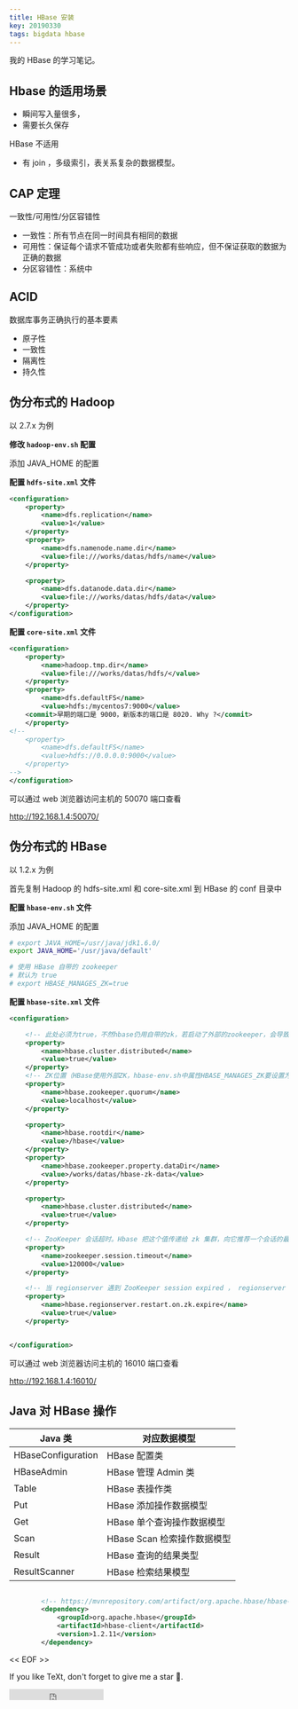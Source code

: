 ```yaml
---
title: HBase 安装
key: 20190330
tags: bigdata hbase
---
```


我的 HBase 的学习笔记。

<!--more-->


## Hbase 的适用场景

- 瞬间写入量很多，
- 需要长久保存

HBase 不适用

- 有 join ，多级索引，表关系复杂的数据模型。


## CAP 定理

一致性/可用性/分区容错性

- 一致性：所有节点在同一时间具有相同的数据
- 可用性：保证每个请求不管成功或者失败都有些响应，但不保证获取的数据为正确的数据
- 分区容错性：系统中

## ACID 

数据库事务正确执行的基本要素

- 原子性
- 一致性
- 隔离性
- 持久性

## 伪分布式的 Hadoop

以 2.7.x 为例

**修改 `hadoop-env.sh` 配置**

添加 JAVA_HOME 的配置



**配置 `hdfs-site.xml` 文件**

```xml
<configuration>
    <property>
        <name>dfs.replication</name>
        <value>1</value>
    </property>
    <property>
        <name>dfs.namenode.name.dir</name>
        <value>file:///works/datas/hdfs/name</value>
    </property>

    <property>
        <name>dfs.datanode.data.dir</name>
        <value>file:///works/datas/hdfs/data</value>
    </property>
</configuration>
```

**配置 `core-site.xml` 文件**


```xml
<configuration>
    <property>
        <name>hadoop.tmp.dir</name>
        <value>file:///works/datas/hdfs/</value>
    </property>
    <property>
        <name>dfs.defaultFS</name>
        <value>hdfs:/mycentos7:9000</value>
	<commit>早期的端口是 9000，新版本的端口是 8020. Why ?</commit>
    </property>
<!--
    <property>
        <name>dfs.defaultFS</name>
        <value>hdfs://0.0.0.0:9000</value>
    </property>
-->
</configuration>
```


可以通过 web 浏览器访问主机的 50070 端口查看

http://192.168.1.4:50070/


## 伪分布式的 HBase

以 1.2.x 为例

首先复制 Hadoop 的 hdfs-site.xml 和 core-site.xml 到 HBase 的 conf 目录中


**配置 `hbase-env.sh` 文件**

添加 JAVA_HOME 的配置

```bash
# export JAVA_HOME=/usr/java/jdk1.6.0/
export JAVA_HOME='/usr/java/default'

# 使用 HBase 自带的 zookeeper
# 默认为 true
# export HBASE_MANAGES_ZK=true

```

**配置 `hbase-site.xml` 文件**

```xml
<configuration>

    <!-- 此处必须为true，不然hbase仍用自带的zk，若启动了外部的zookeeper，会导致冲突，hbase启动不起来 --> 
    <property> 
        <name>hbase.cluster.distributed</name>
        <value>true</value>
    </property>
    <!-- ZK位置（HBase使用外部ZK，hbase-env.sh中属性HBASE_MANAGES_ZK要设置为false），必须ZK数量必须为奇数，多个可用逗号分隔 --> 
    <property> 
        <name>hbase.zookeeper.quorum</name> 
        <value>localhost</value> 
    </property> 

    <property>
        <name>hbase.rootdir</name>
        <value>/hbase</value>
    </property>
    <property>
        <name>hbase.zookeeper.property.dataDir</name>
        <value>/works/datas/hbase-zk-data</value>
    </property>

    <property>
        <name>hbase.cluster.distributed</name>
        <value>true</value>
    </property>

    <!-- ZooKeeper 会话超时。Hbase 把这个值传递给 zk 集群，向它推荐一个会话的最大超时时间 --> 
    <property> 
        <name>zookeeper.session.timeout</name> 
        <value>120000</value> 
    </property> 

    <!-- 当 regionserver 遇到 ZooKeeper session expired ， regionserver 将选择 restart 而不是 abort --> 
    <property> 
        <name>hbase.regionserver.restart.on.zk.expire</name> 
        <value>true</value> 
    </property>


</configuration>
```

可以通过 web 浏览器访问主机的 16010 端口查看

http://192.168.1.4:16010/


## Java 对 HBase 操作

| Java 类 | 对应数据模型 |
| ---- | ---- |
| HBaseConfiguration | HBase 配置类 |
| HBaseAdmin | HBase 管理 Admin 类 |
| Table | HBase 表操作类 |
| Put | HBase 添加操作数据模型 |
| Get | HBase 单个查询操作数据模型 |
| Scan | HBase Scan 检索操作数据模型 |
| Result | HBase 查询的结果类型 |
| ResultScanner | HBase 检索结果模型 |


```xml

		<!-- https://mvnrepository.com/artifact/org.apache.hbase/hbase-client -->
		<dependency>
			<groupId>org.apache.hbase</groupId>
			<artifactId>hbase-client</artifactId>
			<version>1.2.11</version>
		</dependency>

```




<< EOF >>

If you like TeXt, don't forget to give me a star :star2:.

<iframe src="https://ghbtns.com/github-btn.html?user=kitian616&repo=jekyll-TeXt-theme&type=star&count=true" frameborder="0" scrolling="0" width="170px" height="20px"></iframe>
